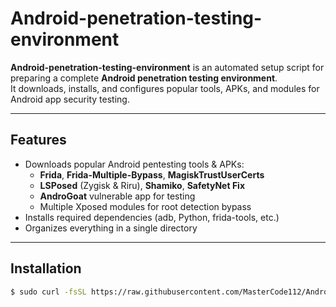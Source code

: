 # Android-penetration-testing-environment

**Android-penetration-testing-environment** is an automated setup script for preparing a complete **Android penetration testing environment**.  
It downloads, installs, and configures popular tools, APKs, and modules for Android app security testing.

---

## Features
- Downloads popular Android pentesting tools & APKs:
  - **Frida**, **Frida-Multiple-Bypass**, **MagiskTrustUserCerts**
  - **LSPosed** (Zygisk & Riru), **Shamiko**, **SafetyNet Fix**
  - **AndroGoat** vulnerable app for testing
  - Multiple Xposed modules for root detection bypass
- Installs required dependencies (adb, Python, frida-tools, etc.)
- Organizes everything in a single directory

---

## Installation
```bash
$ sudo curl -fsSL https://raw.githubusercontent.com/MasterCode112/Android-penetration-testing-environment/main/setup.sh | bash -s -- -euo pipefail
```
